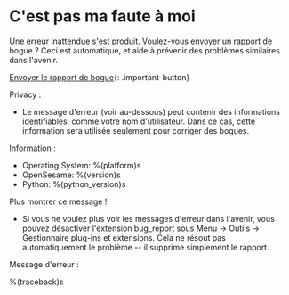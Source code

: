 # C'est pas ma faute à moi

Une erreur inattendue s'est produit. Voulez-vous envoyer un rapport de bogue ? Ceci est automatique, et aide à prévenir des problèmes similaires dans l'avenir.

[Envoyer le rapport de bogue](opensesame://event.bug_report_send){: .important-button}

Privacy :

- Le message d'erreur (voir au-dessous) peut contenir des informations identifiables, comme votre nom d'utilisateur. Dans ce cas, cette information sera utilisée seulement pour corriger des bogues.

Information :

- Operating System: %(platform)s
- OpenSesame: %(version)s
- Python: %(python_version)s

Plus montrer ce message !

- Si vous ne voulez plus voir les messages d'erreur dans l'avenir, vous pouvez désactiver l'extension bug_report sous Menu → Outils → Gestionnaire plug-ins et extensions. Cela ne résout pas automatiquement le problème -- il supprime simplement le rapport.

Message d'erreur :

%(traceback)s
